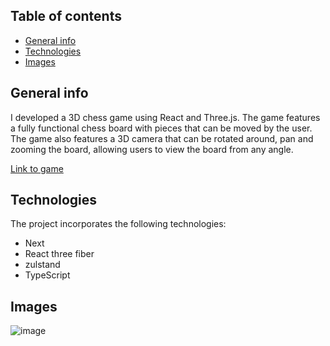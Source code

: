 ## Table of contents
* [General info](#general-info)
* [Technologies](#technologies)
* [Images](#images)

## General info
I developed a 3D chess game using React and Three.js. The game features a fully functional chess board with pieces that can be moved by the user. The game also features a 3D camera that can be rotated around, pan and zooming the board, allowing users to view the board from any angle.

[Link to game](https://3d-chess-tan.vercel.app/)
## Technologies
The project incorporates the following technologies:

* Next
* React three fiber
* zulstand
* TypeScript
  
## Images
![image](https://github.com/user-attachments/assets/d60882ea-5485-435b-8456-e7a94bd3cbb6)




